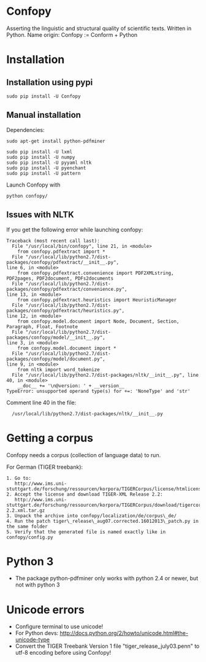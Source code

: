 # Confopy

Asserting the linguistic and structural quality of scientific texts. Written in Python.
Name origin: Confopy := Conform + Python 


# Installation

## Installation using pypi

    sudo pip install -U Confopy

## Manual installation

Dependencies:

    sudo apt-get install python-pdfminer

    sudo pip install -U lxml
    sudo pip install -U numpy
    sudo pip install -U pyyaml nltk
    sudo pip install -U pyenchant
    sudo pip install -U pattern

Launch Confopy with

    python confopy/

## Issues with NLTK

If you get the following error while launching confopy:

    Traceback (most recent call last):
      File "/usr/local/bin/confopy", line 21, in <module>
        from confopy.pdfextract import *
      File "/usr/local/lib/python2.7/dist-packages/confopy/pdfextract/__init__.py",
    line 6, in <module>
        from confopy.pdfextract.convenience import PDF2XMLstring,
    PDF2pages, PDF2document, PDFs2documents
      File "/usr/local/lib/python2.7/dist-packages/confopy/pdfextract/convenience.py",
    line 13, in <module>
        from confopy.pdfextract.heuristics import HeuristicManager
      File "/usr/local/lib/python2.7/dist-packages/confopy/pdfextract/heuristics.py",
    line 12, in <module>
        from confopy.model.document import Node, Document, Section,
    Paragraph, Float, Footnote
      File "/usr/local/lib/python2.7/dist-packages/confopy/model/__init__.py",
    line 3, in <module>
        from confopy.model.document import *
      File "/usr/local/lib/python2.7/dist-packages/confopy/model/document.py",
    line 9, in <module>
        from nltk import word_tokenize
      File "/usr/local/lib/python2.7/dist-packages/nltk/__init__.py", line
    40, in <module>
        __doc__ += '\n@version: ' + __version__
    TypeError: unsupported operand type(s) for +=: 'NoneType' and 'str'

Comment line 40 in the file:

      /usr/local/lib/python2.7/dist-packages/nltk/__init__.py


# Getting a corpus

Confopy needs a corpus (collection of language data) to run.

For German (TIGER treebank):

    1. Go to: 
       http://www.ims.uni-stuttgart.de/forschung/ressourcen/korpora/TIGERCorpus/license/htmlicense.html
    2. Accept the license and download TIGER-XML Release 2.2: 
       http://www.ims.uni-stuttgart.de/forschung/ressourcen/korpora/TIGERCorpus/download/tigercorpus-2.2.xml.tar.gz
    3. Unpack the archive into confopy/localization/de/corpus\_de/
    4. Run the patch tiger\_release\_aug07.corrected.16012013\_patch.py in the same folder
    5. Verify that the generated file is named exactly like in confopy/config.py


# Python 3

 * The package python-pdfminer only works with python 2.4 or newer, but not with python 3


# Unicode errors

 * Configure terminal to use unicode!
 * For Python devs:
    http://docs.python.org/2/howto/unicode.html#the-unicode-type
 * Convert the TIGER Treebank Version 1 file
    "tiger_release_july03.penn"
   to utf-8 encoding before using Confopy!
